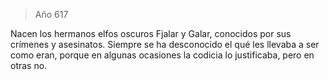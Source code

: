 > Año 617

Nacen los hermanos elfos oscuros Fjalar y Galar, conocidos por sus crímenes y asesinatos. Siempre se ha desconocido el qué les llevaba a ser como eran, porque en algunas ocasiones la codicia lo justificaba, pero en otras no.